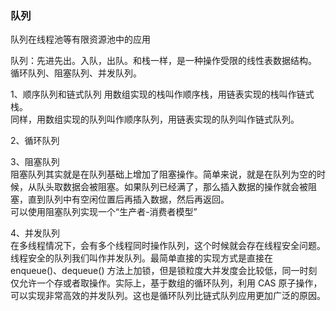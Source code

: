 ### 队列  
队列在线程池等有限资源池中的应用  

队列：先进先出。入队，出队。和栈一样，是一种操作受限的线性表数据结构。  
循环队列、阻塞队列、并发队列。  

1、顺序队列和链式队列
用数组实现的栈叫作顺序栈，用链表实现的栈叫作链式栈。  
同样，用数组实现的队列叫作顺序队列，用链表实现的队列叫作链式队列。  

2、循环队列  

3、阻塞队列  
阻塞队列其实就是在队列基础上增加了阻塞操作。简单来说，就是在队列为空的时候，从队头取数据会被阻塞。如果队列已经满了，那么插入数据的操作就会被阻塞，直到队列中有空闲位置后再插入数据，然后再返回。  
可以使用阻塞队列实现一个“生产者-消费者模型”  

4、并发队列  
在多线程情况下，会有多个线程同时操作队列，这个时候就会存在线程安全问题。  
线程安全的队列我们叫作并发队列。最简单直接的实现方式是直接在 enqueue()、dequeue() 方法上加锁，但是锁粒度大并发度会比较低，同一时刻仅允许一个存或者取操作。实际上，基于数组的循环队列，利用 CAS 原子操作，可以实现非常高效的并发队列。这也是循环队列比链式队列应用更加广泛的原因。



